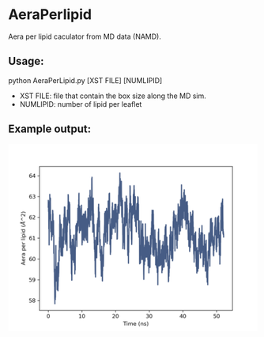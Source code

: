 # AeraPerlipid
Aera per lipid caculator from MD data (NAMD).

## Usage:
python AeraPerLipid.py [XST FILE] [NUMLIPID]
  - XST FILE: file that contain the box size along the MD sim.
  - NUMLIPID: number of lipid per leaflet

## Example output:
![](aera_per_lipid.png "output" )
